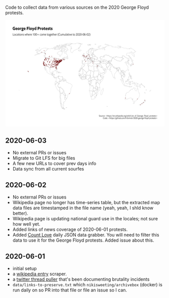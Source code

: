 Code to collect data from various sources on the 2020 George Floyd protests.

![](protests-map.png)

## 2020-06-03

- No external PRs or issues
- Migrate to Git LFS for big files
- A few new URLs to cover prev days info
- Data sync from all current sourfes

## 2020-06-02

- No external PRs or issues
- Wikipedia page no longer has time-series table, but the extracted map data files are timestamped in the file name (yeah, yeah, I shld know better).
- Wikipedia page is updating national guard use in the locales; not sure how well yet.
- Added links of news coverage of 2020-06-01 protests.
- Added [Count Love](https://countlove.org) daily JSON data grabber. You will need to filter this data to use it for the George Floyd protests. Added issue about this.

## 2020-06-01 

- initial setup
- a [wikipedia entry](https://en.wikipedia.org/wiki/List_of_George_Floyd_protests) scraper.
- a [twitter thread puller](https://twitter.com/greg_doucette/status/1267297607782731777) that's been documenting brutality incidents
- `data/links-to-preserve.txt` which `nikisweeting/archivebox` (docker) is run daily on so PR into that file or file an issue so I can.
